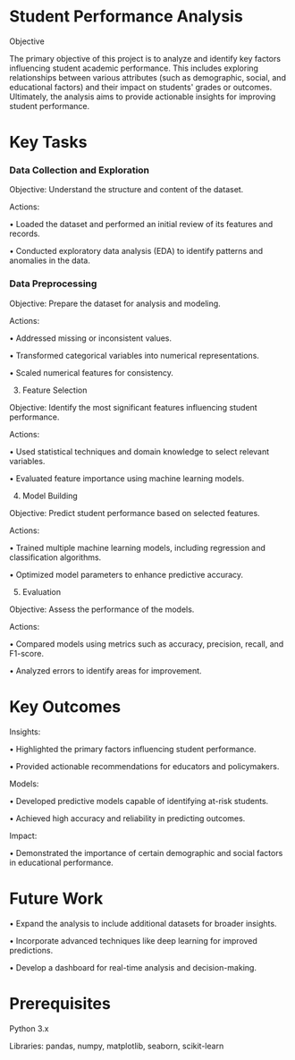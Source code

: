 # Student Performance Analysis

Objective

The primary objective of this project is to analyze and identify key factors influencing student academic performance. This includes exploring relationships between various attributes (such as demographic, social, and educational factors) and their impact on students' grades or outcomes. Ultimately, the analysis aims to provide actionable insights for improving student performance.


# Key Tasks

### Data Collection and Exploration

Objective: Understand the structure and content of the dataset.

Actions:

•	Loaded the dataset and performed an initial review of its features and records.

•	Conducted exploratory data analysis (EDA) to identify patterns and anomalies in the data.

### Data Preprocessing

Objective: Prepare the dataset for analysis and modeling.

Actions:

•	Addressed missing or inconsistent values.

•	Transformed categorical variables into numerical representations.

•	Scaled numerical features for consistency.

3. Feature Selection

Objective: Identify the most significant features influencing student performance.

Actions:

•	Used statistical techniques and domain knowledge to select relevant variables.

•	Evaluated feature importance using machine learning models.

4. Model Building

Objective: Predict student performance based on selected features.

Actions:

•	Trained multiple machine learning models, including regression and classification algorithms.

•	Optimized model parameters to enhance predictive accuracy.

5. Evaluation

Objective: Assess the performance of the models.

Actions:

•	Compared models using metrics such as accuracy, precision, recall, and F1-score.

•	Analyzed errors to identify areas for improvement.


# Key Outcomes

Insights:

•	Highlighted the primary factors influencing student performance.

•	Provided actionable recommendations for educators and policymakers.

Models:

•	Developed predictive models capable of identifying at-risk students.

•	Achieved high accuracy and reliability in predicting outcomes.

Impact:

•	Demonstrated the importance of certain demographic and social factors in educational performance.


# Future Work

•	Expand the analysis to include additional datasets for broader insights.

•	Incorporate advanced techniques like deep learning for improved predictions.

•	Develop a dashboard for real-time analysis and decision-making.


# Prerequisites

Python 3.x

Libraries: pandas, numpy, matplotlib, seaborn, scikit-learn

